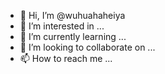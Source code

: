 - 👋 Hi, I’m @wuhuahaheiya
- 👀 I’m interested in ...
- 🌱 I’m currently learning ...
- 💞️ I’m looking to collaborate on ...
- 📫 How to reach me ...

<!---
wuhuahaheiya/wuhuahaheiya is a ✨ special ✨ repository because its `README.md` (this file) appears on your GitHub profile.
You can click the Preview link to take a look at your changes.
--->
